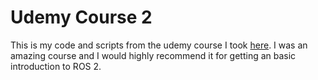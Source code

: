 # Udemy Course 2
This is my code and scripts from the udemy course I took [here](https://www.udemy.com/course/ros2-tf-urdf-rviz-gazebo). I was an amazing course and I would highly recommend it for getting an basic introduction to ROS 2.
